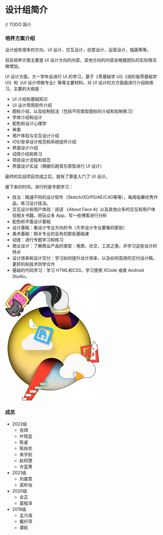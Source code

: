 # 设计组简介

// TODO 简介


### 培养方案介绍

设计组有很多的方向，UI 设计，交互设计，创意设计，运营设计，插画等等。

目前培养方案主要是 UI 设计方向的内容，其他方向的内容会根据团队的实际情况做增加。

UI 设计方面，大一学年会进行 UI 的学习，基于《零基础学 UI》《进阶版零基础学 UI》和《UI 设计师微专业》等等主要材料。对 UI 设计的方方面面进行介绍和练习，主要的大纲是：

+ UI 介绍和基础知识
+ UI 设计常用软件介绍
+ 图标介绍，以及绘制技法（包括不同类型图标的介绍和绘制练习）
+ 字体介绍和设计
+ 配色和设计心理学
+ 审美
+ 用户体验与交互设计介绍
+ iOS/安卓设计规范和系统组件介绍
+ 界面设计介绍
+ 动效介绍和练习
+ 项目设计流程和规范
+ 界面设计实战（根据乐跑音乐原型进行 UI 设计）

最终的实战项目完成之后，就有了算是入门了 UI 设计。

接下来的时间，进行的是专题学习：

+ 技法：精通不同的设计软件（Sketch/XD/PS/AE/C4D等等），每周临摹优秀作品，练习设计技法。
+ 交互设计和用户体验：阅读 《About Face 4》以及其他众多的交互和用户体验相关书籍，把玩众多 App，写一些博客进行分析
+ 配色和平面设计基础
+ 设计基础：看设计专业方向的书（大学设计专业要看的那些）
+ 美术基础：相关专业的会有的那些基础课
+ 动效：进行专题学习和练习
+ 商业设计：了解商业产品的类型：电商，社交，工具之类，并学习这些设计的特点
+ 设计效率和设计交付：学习如何提升设计效率，以及如何高效的交付设计稿，更好的和技术同学合作
+ 基础的代码学习：学习 HTML和CSS，学习使用 XCode 或者 Android Studio。


![logo](./design.png)


### 成员

- 2022级
  - 张琪
  - 叶晓芸
  - 陈睿
  - 陈扶农
  - 来宇航
  - 赵珂慧
  - 许蓝菁
- 2021级
  - 刘晨萱
  - 袁昕怡
- 2020级
  - 全正
  - 莫程泽
- 2019级
  - 孟凡瑶
  - 戴纤萍
  - 谭航
